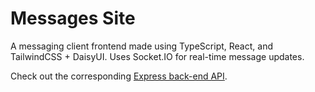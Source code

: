 # Messages Site

A messaging client frontend made using TypeScript, React, and TailwindCSS + DaisyUI. Uses Socket.IO for real-time message updates.

Check out the corresponding [Express back-end API](https://github.com/JoeZlonicky/messages-api).
